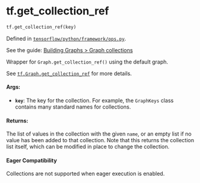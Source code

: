 <div itemscope itemtype="http://developers.google.com/ReferenceObject">
<meta itemprop="name" content="tf.get_collection_ref" />
</div>

# tf.get_collection_ref

``` python
tf.get_collection_ref(key)
```



Defined in [`tensorflow/python/framework/ops.py`](https://www.tensorflow.org/code/tensorflow/python/framework/ops.py).

See the guide: [Building Graphs > Graph collections](../../../api_guides/python/framework.md#Graph_collections)

Wrapper for `Graph.get_collection_ref()` using the default graph.

See <a href="../tf/Graph.md#get_collection_ref"><code>tf.Graph.get_collection_ref</code></a>
for more details.

#### Args:

* <b>`key`</b>: The key for the collection. For example, the `GraphKeys` class
    contains many standard names for collections.


#### Returns:

The list of values in the collection with the given `name`, or an empty
list if no value has been added to that collection.  Note that this returns
the collection list itself, which can be modified in place to change the
collection.



#### Eager Compatibility
Collections are not supported when eager execution is enabled.


